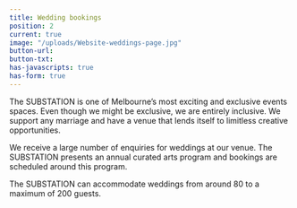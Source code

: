 ```yaml
---
title: Wedding bookings
position: 2
current: true
image: "/uploads/Website-weddings-page.jpg"
button-url: 
button-txt: 
has-javascripts: true
has-form: true
---
```


<!-- http://jekyllrb.com/docs/templates/#link -->

The SUBSTATION is one of Melbourne’s most exciting and exclusive events spaces. Even though we might be exclusive, we are entirely inclusive. We support any marriage and have a venue that lends itself to limitless creative opportunities.  

We receive a large number of enquiries for weddings at our venue. The SUBSTATION presents an annual curated arts program and bookings are scheduled around this program.

The SUBSTATION can accommodate weddings from around 80 to a maximum of 200 guests.